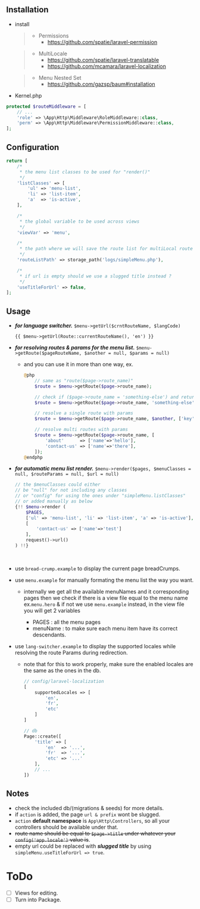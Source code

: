 ## Installation

- install
    > - Permissions
    >   - https://github.com/spatie/laravel-permission

    > - MultiLocale
    >   - https://github.com/spatie/laravel-translatable
    >   - https://github.com/mcamara/laravel-localization

    > - Menu Nested Set
    >   - https://github.com/gazsp/baum#installation

- Kernel.php

```php
protected $routeMiddleware = [
    // ...
    'role' => \App\Http\Middleware\RoleMiddleware::class,
    'perm' => \App\Http\Middleware\PermissionMiddleware::class,
];
```

## Configuration

```php
return [
    /*
     * the menu list classes to be used for "render()"
     */
    'listClasses' => [
        'ul' => 'menu-list',
        'li' => 'list-item',
        'a'  => 'is-active',
    ],

    /*
     * the global variable to be used across views
     */
    'viewVar' => 'menu',

    /*
     * the path where we will save the route list for multiLocal route resolving
     */
    'routeListPath' => storage_path('logs/simpleMenu.php'),

    /*
     * if url is empty should we use a slugged title instead ?
     */
    'useTitleForUrl' => false,
];
```

## Usage
- ***for language switcher.*** `$menu->getUrl($crntRouteName, $langCode)`
    ```blade
    {{ $menu->getUrl(Route::currentRouteName(), 'en') }}
    ```

- ***for resolving routes & params for the menu list.*** `$menu->getRoute($pageRouteName, $another = null, $params = null)`

    - and you can use it in more than one way, ex.
        ```php
        @php
            // same as "route($page->route_name)"
            $route = $menu->getRoute($page->route_name);

            // check if ($page->route_name = 'something-else') and return its "link" or "route($page->route_name)"
            $route = $menu->getRoute($page->route_name, 'something-else');

            // resolve a single route with params
            $route = $menu->getRoute($page->route_name, $another, ['key'=>'value']);

            // resolve multi routes with params
            $route = $menu->getRoute($page->route_name, [
                'about'      => ['name'=>'hello'],
                'contact-us' => ['name'=>'there'],
            ]);
        @endphp
        ```

- ***for automatic menu list render.*** `$menu->render($pages, $menuClasses = null, $routeParams = null, $url = null)`

    ```php
    // the $menuClasses could either
    // be "null" for not including any classes
    // or "config" for using the ones under "simpleMenu.listClasses"
    // or added manually as below
    {!! $menu->render (
        $PAGES,
        ['ul' => 'menu-list', 'li' => 'list-item', 'a' => 'is-active'],
        [
            'contact-us' => ['name'=>'test']
        ],
        request()->url()
    ) !!}
    ```

<br>

- use `bread-crump.example` to display the current page breadCrumps.
- use `menu.example` for manually formating the menu list the way you want.
    - internally we get all the available menuNames and it corresponding pages then we check if there is a view file equal to the menu name ex.`menu.hero` & if not we use `menu.example` instead, in the view file you will get 2 variables

        - PAGES : all the menu pages
        - menuName : to make sure each menu item have its correct descendants.

- use `lang-switcher.example` to display the supported locales while resolving the route Params during redirection.

    - note that for this to work properly, make sure the enabled locales are the same as the ones in the db.
        ```php
        // config/laravel-localization
        [
            supportedLocales => [
                'en',
                'fr',
                'etc'
            ]
        ]

        // db
        Page::create([
            'title' => [
                'en'  => '...',
                'fr'  => '...',
                'etc' => '...'
            ],
            // ...
        ])
        ```

## Notes

- check the included db/(migrations & seeds) for more details.
- if `action` is added, the page `url & prefix` wont be slugged.
- `action` **default namespace** is `App\Http\Controllers`, so all your controllers should be available under that.
- <s>route name should be equal to `$page->title` under whatever your `config('app.locale')` value is</s>.
- empty url could be replaced with ***slugged title*** by using `simpleMenu.useTitleForUrl => true`.

# ToDo

* [ ] Views for editing.
* [ ] Turn into Package.
